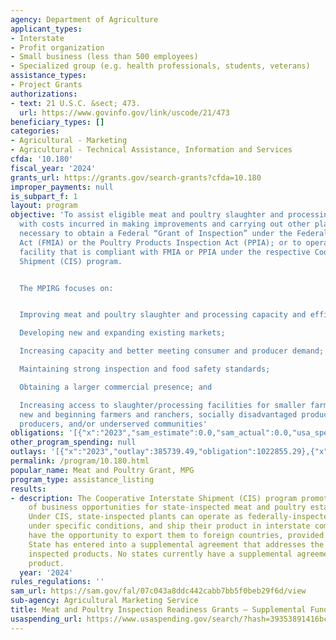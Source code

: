 ```yaml
---
agency: Department of Agriculture
applicant_types:
- Interstate
- Profit organization
- Small business (less than 500 employees)
- Specialized group (e.g. health professionals, students, veterans)
assistance_types:
- Project Grants
authorizations:
- text: 21 U.S.C. &sect; 473.
  url: https://www.govinfo.gov/link/uscode/21/473
beneficiary_types: []
categories:
- Agricultural - Marketing
- Agricultural - Technical Assistance, Information and Services
cfda: '10.180'
fiscal_year: '2024'
grants_url: https://grants.gov/search-grants?cfda=10.180
improper_payments: null
is_subpart_f: 1
layout: program
objective: 'To assist eligible meat and poultry slaughter and processing facilities
  with costs incurred in making improvements and carrying out other planning activities
  necessary to obtain a Federal “Grant of Inspection” under the Federal Meat Inspection
  Act (FMIA) or the Poultry Products Inspection Act (PPIA); or to operate as a State-inspected
  facility that is compliant with FMIA or PPIA under the respective Cooperative Interstate
  Shipment (CIS) program.


  The MPIRG focuses on:


  Improving meat and poultry slaughter and processing capacity and efficiency;

  Developing new and expanding existing markets;

  Increasing capacity and better meeting consumer and producer demand;

  Maintaining strong inspection and food safety standards;

  Obtaining a larger commercial presence; and

  Increasing access to slaughter/processing facilities for smaller farms and ranches,
  new and beginning farmers and ranchers, socially disadvantaged producers, veteran
  producers, and/or underserved communities'
obligations: '[{"x":"2023","sam_estimate":0.0,"sam_actual":0.0,"usa_spending_actual":1022855.29},{"x":"2024","sam_estimate":0.0,"sam_actual":0.0,"usa_spending_actual":0.0},{"x":"2025","sam_estimate":0.0,"sam_actual":0.0,"usa_spending_actual":0.0}]'
other_program_spending: null
outlays: '[{"x":"2023","outlay":385739.49,"obligation":1022855.29},{"x":"2024","outlay":0.0,"obligation":0.0},{"x":"2025","outlay":0.0,"obligation":0.0}]'
permalink: /program/10.180.html
popular_name: Meat and Poultry Grant, MPG
program_type: assistance_listing
results:
- description: The Cooperative Interstate Shipment (CIS) program promotes the expansion
    of business opportunities for state-inspected meat and poultry establishments.
    Under CIS, state-inspected plants can operate as federally-inspected facilities,
    under specific conditions, and ship their product in interstate commerce and may
    have the opportunity to export them to foreign countries, provided the CIS participating
    State has entered into a supplemental agreement that addresses the export of CIS
    inspected products. No states currently have a supplemental agreement for exporting
    product.
  year: '2024'
rules_regulations: ''
sam_url: https://sam.gov/fal/07c043a8ddc442cabb7bb5f0beb29f6d/view
sub-agency: Agricultural Marketing Service
title: Meat and Poultry Inspection Readiness Grants – Supplemental Funding
usaspending_url: https://www.usaspending.gov/search/?hash=39353891416bc5800f73e761ea2c9cdf
---
```


